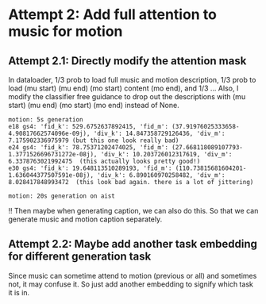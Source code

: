 # Attempt 2: Add full attention to music for motion

## Attempt 2.1: Directly modify the attention mask
In dataloader, 1/3 prob to load full music and motion description, 
1/3 prob to load (mu start) (mu end) (mo start) content (mo end),
and 1/3 ...
Also, I modify the classifier free guidance to drop out the descriptions with  (mu start) (mu end) (mo start) (mo end)
instead of None.

    motion: 5s generation
    e18 gs4: 'fid_k': 529.6752637892415, 'fid_m': (37.91976025333658-4.90817662574096e-09j), 'div_k': 14.847358729126436, 'div_m': 7.175902336975979 (but this one look really bad)
    e24 gs4: 'fid_k': 78.75371202474025, 'fid_m': (27.668118089107793-1.3771526696731272e-08j), 'div_k': 10.203726012317619, 'div_m': 6.3378763021992475  (this actually looks pretty good!)
    e30 gs4: 'fid_k': 19.648113510289193, 'fid_m': (110.73815681604201-1.636044377507591e-08j), 'div_k': 6.890160970258482, 'div_m': 8.028417848993472  (this look bad again. there is a lot of jittering)

    motion: 20s generation on aist

!! Then maybe when generating caption, we can also do this. So that we can generate 
music and motion caption separately.

## Attempt 2.2: Maybe add another task embedding for different generation task
Since music can sometime attend to motion (previous or all) and sometimes not, it may confuse it.
So just add another embedding to signify which task it is in. 
